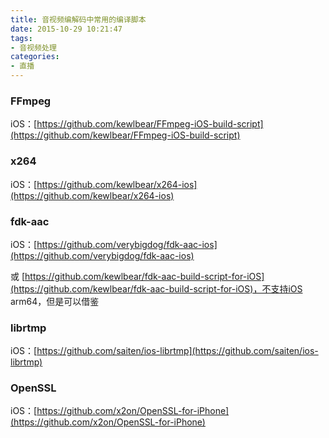 ```yaml
---
title: 音视频编解码中常用的编译脚本
date: 2015-10-29 10:21:47
tags:
- 音视频处理
categories:
- 直播
---
```


### FFmpeg
iOS：[https://github.com/kewlbear/FFmpeg-iOS-build-script](https://github.com/kewlbear/FFmpeg-iOS-build-script)

### x264
iOS：[https://github.com/kewlbear/x264-ios](https://github.com/kewlbear/x264-ios)

### fdk-aac
iOS：[https://github.com/verybigdog/fdk-aac-ios](https://github.com/verybigdog/fdk-aac-ios)

或 [https://github.com/kewlbear/fdk-aac-build-script-for-iOS](https://github.com/kewlbear/fdk-aac-build-script-for-iOS)，不支持iOS arm64，但是可以借鉴

### librtmp
iOS：[https://github.com/saiten/ios-librtmp](https://github.com/saiten/ios-librtmp)

### OpenSSL
iOS：[https://github.com/x2on/OpenSSL-for-iPhone](https://github.com/x2on/OpenSSL-for-iPhone)

<!-- more -->